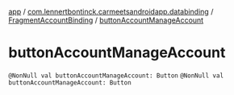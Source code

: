[app](../../index.md) / [com.lennertbontinck.carmeetsandroidapp.databinding](../index.md) / [FragmentAccountBinding](index.md) / [buttonAccountManageAccount](./button-account-manage-account.md)

# buttonAccountManageAccount

`@NonNull val buttonAccountManageAccount: Button`
`@NonNull val buttonAccountManageAccount: Button`